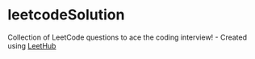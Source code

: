 # leetcodeSolution
Collection of LeetCode questions to ace the coding interview! - Created using [LeetHub](https://github.com/QasimWani/LeetHub)
